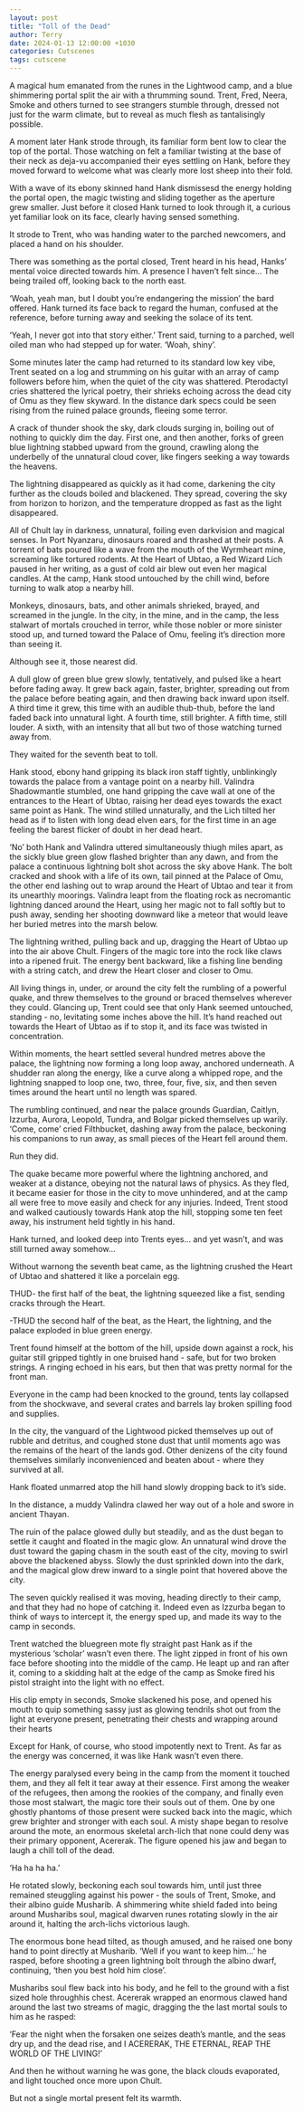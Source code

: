 ```yaml
---
layout: post
title: "Toll of the Dead"
author: Terry
date: 2024-01-13 12:00:00 +1030
categories: Cutscenes
tags: cutscene
---
```

A magical hum emanated from the runes in the Lightwood camp, and a blue shimmering portal split the air with a thrumming sound. Trent, Fred, Neera, Smoke and others turned to see strangers stumble through, dressed not just for the warm climate, but to reveal as much flesh as tantalisingly possible.

A moment later Hank strode through, its familiar form bent low to clear the top of the portal. Those watching on felt a familiar twisting at the base of their neck as deja-vu accompanied their eyes settling on Hank, before they moved forward to welcome what was clearly more lost sheep into their fold.

With a wave of its ebony skinned hand Hank dismissesd the energy holding the portal open, the magic twisting and sliding together as the aperture grew smaller. Just before it closed Hank turned to look through it, a curious yet familiar look on its face, clearly having sensed something.

It strode to Trent, who was handing water to the parched newcomers, and placed a hand on his shoulder.

There was something as the portal closed, Trent heard in his head, Hanks’ mental voice directed towards him. A presence I haven’t felt since… The being trailed off, looking back to the north east.

‘Woah, yeah man, but I doubt you’re endangering the mission’ the bard offered. Hank turned its face back to regard the human, confused at the reference, before turning away and seeking the solace of its tent.

‘Yeah, I never got into that story either.’ Trent said, turning to a parched, well oiled man who had stepped up for water. ‘Woah, shiny’.

Some minutes later the camp had returned to its standard low key vibe, Trent seated on a log and strumming on his guitar with an array of camp followers before him, when the quiet of the city was shattered. Pterodactyl cries shattered the lyrical poetry, their shrieks echoing across the dead city of Omu as they flew skyward. In the distance dark specs could be seen rising from the ruined palace grounds, fleeing some terror.

A crack of thunder shook the sky, dark clouds surging in, boiling out of nothing to quickly dim the day. First one, and then another, forks of green blue lightning stabbed upward from the ground, crawling along the underbelly of the unnatural cloud cover, like fingers seeking a way towards the heavens.

The lightning disappeared as quickly as it had come, darkening the city further as the clouds boiled and blackened. They spread, covering the sky from horizon to horizon, and the temperature dropped as fast as the light disappeared.

All of Chult lay in darkness, unnatural, foiling even darkvision and magical senses. In Port Nyanzaru, dinosaurs roared and thrashed at their posts. A torrent of bats poured like a wave from the mouth of the Wyrmheart mine, screaming like tortured rodents. At the Heart of Ubtao, a Red Wizard Lich paused in her writing, as a gust of cold air blew out even her magical candles. At the camp, Hank stood untouched by the chill wind, before turning to walk atop a nearby hill.

Monkeys, dinosaurs, bats, and other animals shrieked, brayed, and screamed in the jungle. In the city, in the mine, and in the camp, the less stalwart of mortals crouched in terror, while those nobler or more sinister stood up, and turned toward the Palace of Omu, feeling it’s direction more than seeing it.

Although see it, those nearest did.

A dull glow of green blue grew slowly, tentatively, and pulsed like a heart before fading away. It grew back again, faster, brighter, spreading out from the palace before beating again, and then drawing back inward upon itself. A third time it grew, this time with an audible thub-thub, before the land faded back into unnatural light. A fourth time, still brighter. A fifth time, still louder. A sixth, with an intensity that all but two of those watching turned away from. 

They waited for the seventh beat to toll.

Hank stood, ebony hand gripping its black iron staff tightly, unblinkingly towards the palace from a vantage point on a nearby hill. Valindra Shadowmantle stumbled, one hand gripping the cave wall at one of the entrances to the Heart of Ubtao, raising her dead eyes towards the exact same point as Hank. The wind stilled unnaturally, and the Lich tilted her head as if to listen with long dead elven ears, for the first time in an age feeling the barest flicker of doubt in her dead heart.

‘No’ both Hank and Valindra uttered simultaneously thiugh miles apart, as the sickly blue green glow flashed brighter than any dawn, and from the palace a continuous lightning bolt shot across the sky above Hank. The bolt cracked and shook with a life of its own, tail pinned at the Palace of Omu, the other end lashing out to wrap around the Heart of Ubtao and tear it from its unearthly moorings. Valindra leapt from the floating rock as necromantic lightning danced around the Heart, using her magic not to fall softly but to push away, sending her shooting downward like a meteor that would leave her buried metres into the marsh below.

The lightning writhed, pulling back and up, dragging the Heart of Ubtao up into the air above Chult. Fingers of the magic tore into the rock like claws into a ripened fruit. The energy bent backward, like a fishing line bending with a string catch, and drew the Heart closer and closer to Omu.

All living things in, under, or around the city felt the rumbling of a powerful quake, and threw themselves to the ground or braced themselves wherever they could. Glancing up, Trent could see that only Hank seemed untouched, standing - no, levitating some inches above the hill. It’s hand reached out towards the Heart of Ubtao as if to stop it, and its face was twisted in concentration.

Within moments, the heart settled several hundred metres above the palace, the lightning now forming a long loop away, anchored underneath. A shudder ran along the energy, like a curve along a whipped rope, and the lightning snapped to loop one, two, three, four, five, six, and then seven times around the heart until no length was spared.

The rumbling continued, and near the palace grounds Guardian, Caitlyn, Izzurba, Aurora, Leopold, Tundra, and Bolgar picked themselves up warily. ‘Come, come’ cried Filthbucket, dashing away from the palace, beckoning his companions to run away, as small pieces of the Heart fell around them.

Run they did.

The quake became more powerful where the lightning anchored, and weaker at a distance, obeying not the natural laws of physics. As they fled, it became easier for those in the city to move unhindered, and at the camp all were free to move easily and check for any injuries. Indeed, Trent stood and walked cautiously towards Hank atop the hill, stopping some ten feet away, his instrument held tightly in his hand.

Hank turned, and looked deep into Trents eyes… and yet wasn’t, and was still turned away somehow…

Without warnong the seventh beat came, as the lightning crushed the Heart of Ubtao and shattered it like a porcelain egg.

THUD- the first half of the beat, the lightning squeezed like a fist, sending cracks through the Heart.

-THUD the second half of the beat, as the Heart, the lightning, and the palace exploded in blue green energy.

Trent found himself at the bottom of the hill, upside down against a rock, his guitar still gripped tightly in one bruised hand - safe, but for two broken strings. A ringing echoed in his ears, but then that was pretty normal for the front man.

Everyone in the camp had been knocked to the ground, tents lay collapsed from the shockwave, and several crates and barrels lay broken spilling food and supplies.

In the city, the vanguard of the Lightwood picked themselves up out of rubble and detritus, and coughed stone dust that until moments ago was the remains of the heart of the lands god. Other denizens of the city found themselves similarly inconvenienced and beaten about - where they survived at all.

Hank floated unmarred atop the hill hand slowly dropping back to it’s side. 

In the distance, a muddy Valindra clawed her way out of a hole and swore in ancient Thayan.

The ruin of the palace glowed dully but steadily, and as the dust began to settle it caught and floated in the magic glow. An unnatural wind drove the dust toward the gaping chasm in the south east of the city, moving to swirl above the blackened abyss. Slowly the dust sprinkled down into the dark, and the magical glow drew inward to a single point that hovered above the city.

The seven quickly realised it was moving, heading directly to their camp, and that they had no hope of catching it. Indeed even as Izzurba began to think of ways to intercept it, the energy sped up, and made its way to the camp in seconds.

Trent watched the bluegreen mote fly straight past Hank as if the mysterious ‘scholar’  wasn’t even there. The light zipped in front of his own face before shooting into the middle of the camp. He leapt up and ran after it, coming to a skidding halt at the edge of the camp as Smoke fired his pistol straight into the light with no effect.

His clip empty in seconds, Smoke slackened his pose, and opened his mouth to quip something sassy just as glowing tendrils shot out from the light at everyone present, penetrating their chests and wrapping around their hearts

Except for Hank, of course, who stood impotently next to Trent. As far as the energy was concerned, it was like Hank wasn’t even there.

The energy paralysed every being in the camp from the moment it touched them, and they all felt it tear away at their essence. First among the weaker of the refugees, then among the rookies of the company, and finally even those most stalwart, the magic tore their souls out of them. One by one ghostly phantoms of those present were sucked back into the magic, which grew brighter and stronger with each soul. A misty shape began to resolve around the mote, an enormous skeletal arch-lich that none could deny was their primary opponent, Acererak. The figure opened his jaw and began to laugh a chill toll of the dead.

‘Ha ha ha ha.’

He rotated slowly, beckoning each soul towards him, until just three remained steuggling against his power - the souls of Trent, Smoke, and their albino guide Musharib. A shimmering white shield faded into being around Musharibs soul, magical dwarven runes rotating slowly in the air around it, halting the arch-lichs victorious laugh. 

The enormous bone head tilted, as though amused, and he raised one bony hand to point directly at Musharib. ‘Well if you want to keep him…’ he rasped, before shooting a green lightning bolt through the albino dwarf, continuing, ‘then you best hold him close’.

Musharibs soul flew back into his body, and he fell to the ground with a fist sized hole throughhis chest. Acererak wrapped an enormous clawed hand around the last two streams of magic, dragging the the last mortal souls to him as he rasped:

‘Fear the night when the forsaken one seizes death’s mantle, and the seas dry up, and the dead rise, and I ACERERAK, THE ETERNAL, REAP THE WORLD OF THE LIVING!’

And then he without warning he was gone, the black clouds evaporated, and light touched once more upon Chult.

But not a single mortal present felt its warmth.